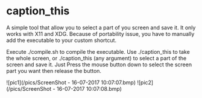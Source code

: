 # caption_this
A simple tool that allow you to select a part of you screen and save it.
It only works with X11 and XDG.
Because of portability issue, you have to manually add the executable to your custom shortcut.

Execute ./compile.sh to compile the executable.
Use ./caption_this to take the whole screen, or ./caption_this (any argument) to select a part of the screen and save it. Just Press the mouse button down to select the screen part you want then release the button.

![pic1](/pics/ScreenShot - 16-07-2017 10:07:07.bmp)
![pic2](/pics/ScreenShot - 16-07-2017 10:07:08.bmp)
